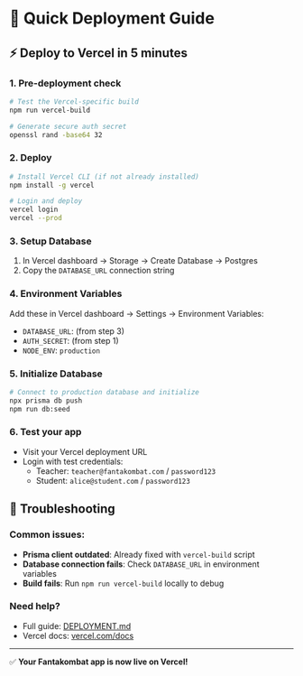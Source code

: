 # 🚀 Quick Deployment Guide

## ⚡ Deploy to Vercel in 5 minutes

### 1. Pre-deployment check
```bash
# Test the Vercel-specific build
npm run vercel-build

# Generate secure auth secret
openssl rand -base64 32
```

### 2. Deploy
```bash
# Install Vercel CLI (if not already installed)
npm install -g vercel

# Login and deploy
vercel login
vercel --prod
```

### 3. Setup Database
1. In Vercel dashboard → Storage → Create Database → Postgres
2. Copy the `DATABASE_URL` connection string

### 4. Environment Variables
Add these in Vercel dashboard → Settings → Environment Variables:
- `DATABASE_URL`: (from step 3)
- `AUTH_SECRET`: (from step 1)
- `NODE_ENV`: `production`

### 5. Initialize Database
```bash
# Connect to production database and initialize
npx prisma db push
npm run db:seed
```

### 6. Test your app
- Visit your Vercel deployment URL
- Login with test credentials:
  - Teacher: `teacher@fantakombat.com` / `password123`
  - Student: `alice@student.com` / `password123`

## 🔧 Troubleshooting

### Common issues:
- **Prisma client outdated**: Already fixed with `vercel-build` script
- **Database connection fails**: Check `DATABASE_URL` in environment variables
- **Build fails**: Run `npm run vercel-build` locally to debug

### Need help?
- Full guide: [DEPLOYMENT.md](./DEPLOYMENT.md)
- Vercel docs: [vercel.com/docs](https://vercel.com/docs)

---

✅ **Your Fantakombat app is now live on Vercel!**
